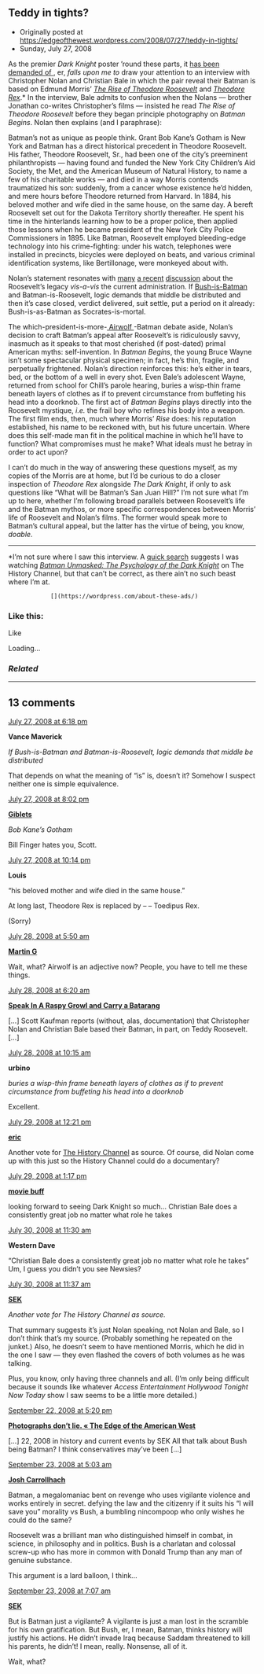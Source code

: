 ## Teddy in tights?

 * Originally posted at https://edgeofthewest.wordpress.com/2008/07/27/teddy-in-tights/
 * Sunday, July 27, 2008

As the premier _Dark Knight_ poster ’round these parts, it [
has been demanded of
](https://edgeofthewest.wordpress.com/2008/07/25/obamawayne-2008-mccainwayne-2008/#comment-16023), er, _falls upon me to_ draw your attention to an interview with Christopher Nolan and Christian Bale in which the pair reveal their Batman is based on Edmund Morris’ [_The Rise of Theodore Roosevelt_](http://www.amazon.com/exec/obidos/ASIN/0375756787/diesekoschmar-20) and [_Theodore Rex_](http://www.amazon.com/exec/obidos/ASIN/0812966007/diesekoschmar-20).\*  In the interview, Bale admits to confusion when the Nolans — brother Jonathan co-writes Christopher’s films — insisted he read _The Rise of Theodore Roosevelt_ before they began principle photography on _Batman Begins_.  Nolan then explains (and I paraphrase):

Batman’s not as unique as people think.  Grant Bob Kane’s Gotham is New York and Batman has a direct historical precedent in Theodore Roosevelt.  His father, Theodore Roosevelt, Sr., had been one of the city’s preeminent philanthropists — having found and funded the New York City Children’s Aid Society, the Met, and the American Museum of Natural History, to name a few of his charitable works — and died in a way Morris contends traumatized his son: suddenly, from a cancer whose existence he’d hidden, and mere hours before Theodore returned from Harvard.  In 1884, his beloved mother and wife died in the same house, on the same day.  A bereft Roosevelt set out for the Dakota Territory shortly thereafter.  He spent his time in the hinterlands learning how to be a proper police, then applied those lessons when he became president of the New York City Police Commissioners in 1895.  Like Batman, Roosevelt employed bleeding-edge technology into his crime-fighting: under his watch, telephones were installed in precincts, bicycles were deployed on beats, and various criminal identification systems, like Bertillonage, were monkeyed about with.


Nolan’s statement resonates with [many](https://edgeofthewest.wordpress.com/2008/03/10/mccain-on-gop-there-is-no-health-in-them-and-they-cannot-be-trusted/) [a recent]() [discussion](https://edgeofthewest.wordpress.com/2008/07/25/oh-for-heavens-sake/) about the Roosevelt’s legacy _vis-a-vis_ the current administration.  If [Bush-is-Batman](https://edgeofthewest.wordpress.com/2008/07/25/obamawayne-2008-mccainwayne-2008/) and Batman-is-Roosevelt, logic demands that middle be distributed and then it’s case closed, verdict delivered, suit settle, put a period on it already: Bush-is-as-Batman as Socrates-is-mortal.  

The which-president-is-more-[
Airwolf
](http://daveslongbox.blogspot.com/2005/09/airwolf-adjective.html)-Batman debate aside, Nolan’s decision to craft Batman’s appeal after Roosevelt’s is ridiculously savvy, inasmuch as it speaks to that most cherished (if post-dated) primal American myths: self-invention.  In _Batman Begins_, the young Bruce Wayne isn’t some spectacular physical specimen; in fact, he’s thin, fragile, and perpetually frightened.  Nolan’s direction reinforces this: he’s either in tears, bed, or the bottom of a well in every shot.  Even Bale’s adolescent Wayne, returned from school for Chill’s parole hearing, buries a wisp-thin frame beneath layers of clothes as if to prevent circumstance from buffeting his head into a doorknob.  The first act of _Batman Begins_ plays directly into the Roosevelt mystique, _i.e._ the frail boy who refines his body into a weapon.  The first film ends, then, much where Morris’ _Rise_ does: his reputation established, his name to be reckoned with, but his future uncertain.  Where does this self-made man fit in the political machine in which he’ll have to function?  What compromises must he make?  What ideals must he betray in order to act upon?  

I can’t do much in the way of answering these questions myself, as my copies of the Morris are at home, but I’d be curious to do a closer inspection of _Theodore Rex_ alongside _The Dark Knight_, if only to ask questions like “What will be Batman’s San Juan Hill?”  I’m not sure what I’m up to here, whether I’m following broad parallels between Roosevelt’s life and the Batman mythos, or more specific correspondences between Morris’ life of Roosevelt and Nolan’s films.  The former would speak more to Batman’s cultural appeal, but the latter has the virtue of being, you know, _doable_.

* * *

\*I’m not sure where I saw this interview.  A [quick search](http://www.frankmurphy.com/labels/bats.html) suggests I was watching [_Batman Unmasked: The Psychology of the Dark Knight_](http://www.history.com/shows.do?action=detail&episodeId=322796) on The History Channel, but that can’t be correct, as there ain’t no such beast where I’m at.

		

			

				[](https://wordpress.com/about-these-ads/)
				

					
				

			

		

### Like this:

Like

 
Loading...

[]()

### _Related_

	

* * *

		

## 13 comments

		

	

		

[July 27, 2008 at 6:18 pm](https://edgeofthewest.wordpress.com/2008/07/27/teddy-in-tights/#comment-16048)

**Vance Maverick**

					

		

_If Bush-is-Batman and Batman-is-Roosevelt, logic demands that middle be distributed_

That depends on what the meaning of “is” is, doesn’t it?  Somehow I suspect neither one is simple equivalence.

		

		

						

	

	

		

[July 27, 2008 at 8:02 pm](https://edgeofthewest.wordpress.com/2008/07/27/teddy-in-tights/#comment-16051)

**[Giblets](http://fafblog.blogspot.com)**

					

		

_Bob Kane’s Gotham_

Bill Finger hates you, Scott.

		

		

						

	

	

		

[July 27, 2008 at 10:14 pm](https://edgeofthewest.wordpress.com/2008/07/27/teddy-in-tights/#comment-16056)

**Louis**

					

		

“his beloved mother and wife died in the same house.”  

At long last, Theodore Rex is replaced by – –   Toedipus Rex. 

(Sorry)

		

		

						

	

	

		

[July 28, 2008 at 5:50 am](https://edgeofthewest.wordpress.com/2008/07/27/teddy-in-tights/#comment-16062)

**[Martin G](http://pen-to-paper.blogspot.com)**

					

		

Wait, what? Airwolf is an adjective now? People, you have to tell me these things.

		

		

						

	

	

		

[July 28, 2008 at 6:20 am](https://edgeofthewest.wordpress.com/2008/07/27/teddy-in-tights/#comment-16063)

**[Speak In A Raspy Growl and Carry a Batarang](http://www.robmacdougall.org/index.php/2008/07/speak-in-a-raspy-growl-and-carry-a-batarang/)**

					

		

[…] Scott Kaufman reports (without, alas, documentation) that Christopher Nolan and Christian Bale based their Batman, in part, on Teddy Roosevelt. […]

		

		

						

	

	

		

[July 28, 2008 at 10:15 am](https://edgeofthewest.wordpress.com/2008/07/27/teddy-in-tights/#comment-16073)

**urbino**

					

		

_buries a wisp-thin frame beneath layers of clothes as if to prevent circumstance from buffeting his head into a doorknob_

Excellent.

		

		

						

	

	

		

[July 29, 2008 at 12:21 pm](https://edgeofthewest.wordpress.com/2008/07/27/teddy-in-tights/#comment-16139)

**[eric](https://edgeofthewest.wordpress.com/)**

					

		

Another vote for [The History Channel](http://meaningfuldistractions.wordpress.com/2008/07/22/news\_new\_batman\_historical\_identity\_revealed\_55232/) as source.  Of course, did Nolan come up with this just so the History Channel could do a documentary?

		

		

						

	

	

		

[July 29, 2008 at 1:17 pm](https://edgeofthewest.wordpress.com/2008/07/27/teddy-in-tights/#comment-16152)

**[movie buff](http://www.kogmedia.com)**

					

		

looking forward to seeing Dark Knight so much… Christian Bale does a consistently great job no matter what role he takes

		

		

						

	

	

		

[July 30, 2008 at 11:30 am](https://edgeofthewest.wordpress.com/2008/07/27/teddy-in-tights/#comment-16251)

**Western Dave**

					

		

“Christian Bale does a consistently great job no matter what role he takes” Um, I guess you didn’t you see Newsies?

		

		

						

	

	

		

[July 30, 2008 at 11:37 am](https://edgeofthewest.wordpress.com/2008/07/27/teddy-in-tights/#comment-16252)

**[SEK](http://acephalous.typepad.com/)**

					

		

_Another vote for The History Channel as source._

That summary suggests it’s just Nolan speaking, not Nolan and Bale, so I don’t think that’s my source.  (Probably something he repeated on the junket.)  Also, he doesn’t seem to have mentioned Morris, which he did in the one I saw — they even flashed the covers of both volumes as he was talking.  

Plus, you know, only having three channels and all.  (I’m only being difficult because it sounds like whatever _Access Entertainment Hollywood Tonight Now Today_ show I saw seems to be a little more detailed.)

		

		

						

	

	

		

[September 22, 2008 at 5:20 pm](https://edgeofthewest.wordpress.com/2008/07/27/teddy-in-tights/#comment-21651)

**[Photographs don’t lie. « The Edge of the American West](https://edgeofthewest.wordpress.com/2008/09/22/photographs-dont-lie/)**

					

		

[…] 22, 2008 in history and current events by SEK    All that talk about Bush being Batman? I think conservatives may’ve been […]

		

		

						

	

	

		

[September 23, 2008 at 5:03 am](https://edgeofthewest.wordpress.com/2008/07/27/teddy-in-tights/#comment-21676)

**[Josh Carrollhach](http://www.clenchandcheese.com)**

					

		

Batman, a megalomaniac bent on revenge who uses vigilante violence and works entirely in secret. defying the law and the citizenry if it suits his “I will save you” morality vs Bush, a bumbling nincompoop who only wishes he could do the same?

Roosevelt was a brilliant man who distinguished himself in combat, in science, in philosophy and in politics. Bush is a charlatan and colossal  screw-up who has more in common with Donald Trump than any man of genuine substance. 

This argument is a lard balloon, I think…

		

		

						

	

	

		

[September 23, 2008 at 7:07 am](https://edgeofthewest.wordpress.com/2008/07/27/teddy-in-tights/#comment-21679)

**[SEK](http://acephalous.typepad.com/)**

					

		

But is Batman just a vigilante?  A vigilante is just a man lost in the scramble for his own gratification.  But Bush, er, I mean, Batman, thinks history will justify his actions.  He didn’t invade Iraq because Saddam threatened to kill his parents, he didn’t!  I mean, really.  Nonsense, all of it.

Wait, what?

		

		

						

	

	

		

		

	

	  